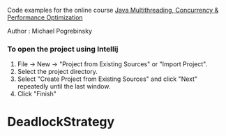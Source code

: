 Code examples for the online course [Java Multithreading, Concurrency & Performance Optimization](https://www.udemy.com/java-multithreading-concurrency-performance-optimization)

Author : Michael Pogrebinsky

### To open the project using Intellij

1. File -> New -> "Project from Existing Sources" or "Import Project".
2. Select the project directory.
3. Select "Create Project from Existing Sources" and click "Next" repeatedly until the last window.
4. Click "Finish"



# DeadlockStrategy
